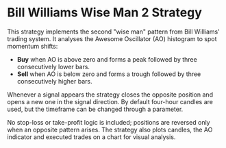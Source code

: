 # Bill Williams Wise Man 2 Strategy

This strategy implements the second "wise man" pattern from Bill Williams' trading system.
It analyses the Awesome Oscillator (AO) histogram to spot momentum shifts:

- **Buy** when AO is above zero and forms a peak followed by three consecutively lower bars.
- **Sell** when AO is below zero and forms a trough followed by three consecutively higher bars.

Whenever a signal appears the strategy closes the opposite position and opens a new one in the
signal direction. By default four-hour candles are used, but the timeframe can be changed through
a parameter.

No stop-loss or take-profit logic is included; positions are reversed only when an opposite
pattern arises. The strategy also plots candles, the AO indicator and executed trades on a chart
for visual analysis.
